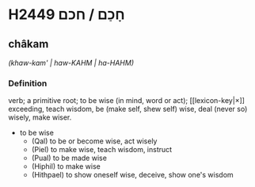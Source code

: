 # H2449 חָכַם / חכם

## châkam

_(khaw-kam' | haw-KAHM | ha-HAHM)_

### Definition

verb; a primitive root; to be wise (in mind, word or act); [[lexicon-key|×]] exceeding, teach wisdom, be (make self, shew self) wise, deal (never so) wisely, make wiser.

- to be wise
    - (Qal) to be or become wise, act wisely
    - (Piel) to make wise, teach wisdom, instruct
    - (Pual) to be made wise
    - (Hiphil) to make wise
    - (Hithpael) to show oneself wise, deceive, show one's wisdom
